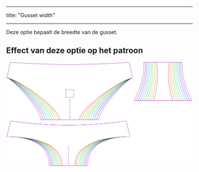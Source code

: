 - - -
title: "Gusset width"
- - -

Deze optie bepaalt de breedte van de gusset.

## Effect van deze optie op het patroon

![Deze afbeelding toont het effect van deze optie door meerdere varianten die een andere waarde hebben voor deze optie te vervangen](ursula_gussetwidth_sample.svg "Effect of this option on the pattern")
